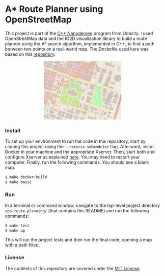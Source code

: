 A* Route Planner using OpenStreetMap
================


This project is part of the [C++ Nanodegree](https://www.udacity.com/course/c-plus-plus-nanodegree--nd213)
 program from Udacity. I used OpenStreetMap data and the IO2D visualization
 library to build a route planner using the A* search algorithm, implemented in C++,
 to find a path between two points on a real-world map. The Dockefile used here
 was based on this [repository](https://github.com/MrD504/cpp-route-docker).

<p align="center"><img src="map.png" alt="Example" width="50%" style="middle"></p>


### Install
To set up your environment to run the code in this repository, start by cloning
 this project using the `--recurse-submodules` flag. Afterward, install Docker
 in your machine and the appropriate Xserver. Then, start both and configure
 Xserver as explained [here](https://medium.com/@mreichelt/how-to-show-x11-windows-within-docker-on-mac-50759f4b65cb).
 You may need to restart your computer. Finally, run the following commands. You
 should see a blank map.
```shell
$ make docker-build
$ make basic
```


### Run
In a terminal or command window, navigate to the top-level project directory
 `cpp-route-planning/` (that contains this README) and run the following
 commands:

```shell
$ make test
$ make up
```

This will run the project tests and then run the final code, opening a map
 with a path filled.


### License
The contents of this repository are covered under the [MIT License](LICENSE).

